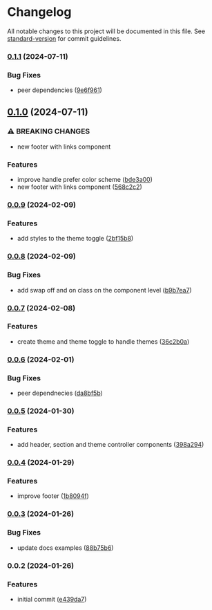 # Changelog

All notable changes to this project will be documented in this file. See [standard-version](https://github.com/conventional-changelog/standard-version) for commit guidelines.

### [0.1.1](https://github.com/albizures/vyke-astro/compare/v0.1.0...v0.1.1) (2024-07-11)


### Bug Fixes

* peer dependencies ([9e6f961](https://github.com/albizures/vyke-astro/commit/9e6f961d773c522556a4127f6c6309f89c7b0c95))

## [0.1.0](https://github.com/albizures/vyke-astro/compare/v0.0.9...v0.1.0) (2024-07-11)


### ⚠ BREAKING CHANGES

* new footer with links component

### Features

* improve handle prefer color scheme ([bde3a00](https://github.com/albizures/vyke-astro/commit/bde3a00ad29aa5f4771cb5f67fe727bc10850b66))
* new footer with links component ([568c2c2](https://github.com/albizures/vyke-astro/commit/568c2c2dd429362bb132027f96ad0b7a995882b5))

### [0.0.9](https://github.com/albizures/vyke-astro/compare/v0.0.8...v0.0.9) (2024-02-09)


### Features

* add styles to the theme toggle ([2bf15b8](https://github.com/albizures/vyke-astro/commit/2bf15b841185ea4d10a4286f8b39a962f1cf1ed6))

### [0.0.8](https://github.com/albizures/vyke-astro/compare/v0.0.7...v0.0.8) (2024-02-09)


### Bug Fixes

* add swap off and on class on the component level ([b9b7ea7](https://github.com/albizures/vyke-astro/commit/b9b7ea77a58f7aaba0bed6f407e01ebbbdd6cc49))

### [0.0.7](https://github.com/albizures/vyke-astro/compare/v0.0.6...v0.0.7) (2024-02-08)


### Features

* create theme and theme toggle to handle themes ([36c2b0a](https://github.com/albizures/vyke-astro/commit/36c2b0af6e0ad6f52f3ab69b742fefd1fcf4042a))

### [0.0.6](https://github.com/albizures/vyke-astro/compare/v0.0.5...v0.0.6) (2024-02-01)


### Bug Fixes

* peer dependnecies ([da8bf5b](https://github.com/albizures/vyke-astro/commit/da8bf5b10fb3be5e238b77e419c6a3226bbff8c3))

### [0.0.5](https://github.com/albizures/vyke-astro/compare/v0.0.4...v0.0.5) (2024-01-30)


### Features

* add header, section and theme controller components ([398a294](https://github.com/albizures/vyke-astro/commit/398a2947383b3a2d49f17da329b3000119597291))

### [0.0.4](https://github.com/albizures/vyke-astro/compare/v0.0.3...v0.0.4) (2024-01-29)


### Features

* improve footer ([1b8094f](https://github.com/albizures/vyke-astro/commit/1b8094f72361e63ac62370f395421f4192c023c4))

### [0.0.3](https://github.com/albizures/vyke-astro/compare/v0.0.2...v0.0.3) (2024-01-26)


### Bug Fixes

* update docs examples ([88b75b6](https://github.com/albizures/vyke-astro/commit/88b75b60c7640b6c12970040143abee7a221a8a2))

### 0.0.2 (2024-01-26)


### Features

* initial commit ([e439da7](https://github.com/albizures/vyke-astro/commit/e439da70cf3782bfefc576ca39bc4f899ff44293))
